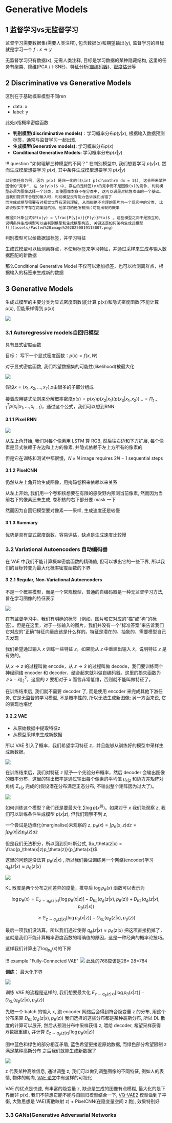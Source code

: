 # Generative Models

## 1 监督学习vs无监督学习

监督学习需要数据集(需要人类注释), 包含数据(x)和期望输出(y), 监督学习的目标就是学习一个 $f: x\rightarrow y$

无监督学习只有数据(x), 无需人类注释, 目标是学习数据的某种隐藏结构, 这里的任务有聚类、降维(PCA / t-SNE)、特征分析([自编码器](https://zhuanlan.zhihu.com/p/133207206))、[密度估计](https://zhuanlan.zhihu.com/p/150067666)等

## 2 Discriminative vs Generative Models

区别在于基础概率模型不同ren

- data: x
- label: y

此处p指概率密度函数

- **判别模型(discriminative models)**：学习概率分布$p(y|x)$, 根据输入数据预测标签，通常与监督学习一起出现
- **生成模型(Generative models):** 学习概率分布$p(x)$
- **Conditional Generative Models:** 学习概率分布$p(x|y)$

!!! question "如何理解三种模型的不同？"
	在判别模型中, 我们想要学习 $p(y|x)$, 然而生成模型想要学习 $p(x)$, 其中条件生成模型想要学习 $p(x|y)$  
	
	以分类任务为例, 因为 p(x) 是归一化的($\int p(x)\mathrm dx = 1$), 这会带来某种图像的"竞争", 在 $p(y|x)$ 中, 存在的是标签(y)的竞争而不是图像(x)的竞争, 判别模型必须为图像选择一个分类, 即使图像本身不在分类中, 这可以说是对抗性攻击的一个基础。当我们提供不合理的输入时，判别模型没有能力告诉我们出错了
	而生成式模型需要有对视觉世界有深刻理解, 从而拒绝不合理的图片为一个现实中的分类, 比如说现实中不存在两条腿的狗。他学习的是所有照片可能出现的概率
	
	根据贝叶斯公式$P(x|y) = \frac{P(y|x)}{P(y)}P(x)$ ​, 这些模型之间不是独立的, 说明条件生成模型可以由判别模型和生成模型构造, 关键还是如何架构生成式模型
	![](assets/Pasted%20image%2020250819115007.png)

判别模型可以给数据加标签，并学习特征

生成式模型可以检测离群点，不使用标签来学习特征，并通过采样来生成与输入数据匹配的新数据

那么Conditional Generative Model 不仅可以添加标签，也可以检测离群点，根据输入的标签来生成新的数据


## 3 Generative Models
生成式模型的主要分类为显式密度函数(能计算 p(x))和隐式密度函数(不能计算 p(x), 但能采样得到 p(x))

![](assets/Pasted%20image%2020250819134224.png)

### 3.1 Autoregressive models自回归模型

具有显式密度函数

目标： 写下一个显式密度函数：$p(x) = f(x,W)$

对于显式密度函数, 我们希望数据集的可能性(likelihood)被最大化

![](assets/Pasted%20image%2020250819134741.png)

假设$x = (x_1,x_2,...,x_T)$,x由很多的子部分组成

接着应用链式法则来分解概率密度$p(x) = p(x_1)p(x_2|x_1)(p(x_3|x_1,x_2))... = \Pi_{t=1}^T  p(x_t|x_1,...,x_{t-1})$，通过这个公式，我们可以想到RNN

#### 3.1.1 Pixel RNN

![](assets/Pasted%20image%2020250819140030.png)

从左上角开始, 我们对每个像素用 LSTM 算 RGB, 然后往右边和下方扩展, 每个像素是显式依赖于左边和上方的像素, 并隐式依赖于左上方所有的像素的

但是它在训练和测试中都很慢，$N\times N$ image requires $2N-1$ sequential steps

#### 3.1.2 PixelCNN

仍然从左上角开始生成图像，用掩码卷积来依赖以来关系

从左上开始, 我们用一个卷积核想要在有限的感受野内预测当前像素, 然而因为当前右下的像素还未生成, 卷积核的右下部分要 mask 一下

然而因为自回归模型要对像素一一采样, 生成速度还是较慢

#### 3.1.3 Summary

优势是具有显式密度函数，容易评估，缺点是生成速度比较慢

### 3.2 Variational Autoencoders 自动编码器

在 VAE 中我们不能计算概率密度函数的精确值, 但可以求出它的一些下界, 所以我们的目标转变为最大化概率密度函数的下界
#### 3.2.1 Regular, Non-Variational Autoencoders

不是一个概率模型，而是一个常规模型，普通的自编码器是一种无监督学习方法, 旨在学习图像的特征表示

![](assets/Pasted%20image%2020250819141432.png)

在有监督学习中，我们有明确的标签（例如，图片和它对应的“猫”或“狗”的标签）。但是在这里，对于一张输入的图片，我们并没有一个“标准答案”来告诉我们它对应的“正确”特征向量应该是什么样的。特征是潜在的、抽象的，需要模型自己去发现

我们希望通过输入 $x$ 训练一些特征 $z$，如果能从 $z$ 中重建出输入 $\hat{x}$，说明特征 $z$ 是有效的。

从 $x \to z$ 的过程叫做 encode，从 $z \to \hat{x}$ 的过程叫做 decode，我们要训练两个神经网络 encoder 和 decoder，结合起来就叫做自编码器。这里的损失函数为 $\|x - \hat{x}\|_2^2$，这里的 $z$ 要相对于 $x$ 而言非常低维，否则就不能叫做特征了。

在训练结束后, 我们就不需要 decoder 了, 而是使用 encoder 来完成其他下游任务, 它是无监督的学习模型, 不是概率性的, 所以无法生成新图像; 另一方面来说, 它的表现也堪忧

#### 3.2.2 VAE

- 从原始数据中提取特征z
- 从模型采样来生成新数据

所以 VAE 引入了概率，我们希望学习特征 $z$，并且能够从训练好的模型中采样生成新数据。

![](assets/Pasted%20image%2020250819143544.png)

在训练结束后，我们对特征 $z$ 赋予一个先验分布概率，然后 decoder 会输出图像的概率分布，这里的输出概率是通过输出每个像素的平均值 $\mu_{x|z}$ 和协方差矩阵对角线 $\Sigma_{x|z}$ 完成的(假设潜在分布满足正态分布, 不输出整个矩阵因为过大了)。

![](assets/Pasted%20image%2020250819143819.png)

如何训练这个模型？我们还是要最大化 $\sum \log p(x^{(i)})$。如果对于 $x$ 我们能观察 $z$, 我们可以训练条件生成模型 $p(x|z)$, 但我们观察不到 $z$,

一个尝试是边缘化(marginalise)未观察的 $z$, $p_\theta(x) = \int p_\theta(x, z)dz = \int p_\theta(x|z)p_\theta(z)dz$

但是我们无法积分，所以回到贝叶斯公式, $p_\theta(z|x) = \frac{p_\theta(x|z)p_\theta(z)}{p_\theta(x)}$

这里的问题是没法算 $p_\theta(z|x)$ , 所以我们尝试训练另一个网络(encoder)学习 $q_\phi(z|x) \approx p_\theta(z|x)$

![](assets/Pasted%20image%2020250819143450.png)

KL 散度是两个分布之间差异的度量，推导后 $\log p_\theta(x)$ 函数可以表示为

$$\log p_\theta(x) = \mathbb{E}_{z \sim q_\phi(z|x)}[\log p_\theta(x|z)] - D_{KL}(q_\phi(z|x), p_\theta(z)) + D_{KL}(q_\phi(z|x), p_\theta(z|x))$$

$$\ge \mathbb{E}_{z \sim q_\phi(z|x)}[\log p_\theta(x|z)] - D_{KL}(q_\phi(z|x), p_\theta(z))$$

最后一项我们没法算，所以我们通过使得 $q_\phi(z|x) \approx p_\theta(z|x)$ 把这项直接扔掉了，这就是我们不能计算概率密度函数的精确值的原因，这是一种经典的概率论技巧。

这样我们计算出了$\log_{p_\theta}(x)$的下界


!!! example "Fully-Connected VAE"
	![](assets/Pasted%20image%2020250819145637.png)
	此处的768应该是28* 28=784

**训练**： 最大化下界

![](assets/Pasted%20image%2020250819151426.png)

训练 VAE 的流程是这样的, 我们想要最大化 $E_{z \sim q_{\phi}(z|x)}[\log p_{\theta}(x|z)] - D_{KL}(q_{\phi}(z|x), p_{\theta}(z))$

先取一个 batch 的输入 x, 跑 encoder 网络后会得到符合隐变量 z 的分布, 用这个分布来算 $D_{KL}(q_{\phi}(z|x), p_{\theta}(z))$
我们选择的这些分布都是某种高斯分布, 所以 DL 散度的计算可以展开, 
然后从预测分布中采样获得 z, 喂给 decoder, 希望采样获得 $\hat{x}$(数据重建), 并计算 $E_{z \sim q_{\phi}(z|x)}[\log p_{\theta}(x|z)]$

图中蓝色和绿色的部分相互矛盾, 蓝色希望更接近原始数据, 而绿色部分希望限制 z 满足某种高斯分布
之后我们就能生成新数据了

![](assets/Pasted%20image%2020250819152041.png)

z 代表某种高维信息, 通过调整 z, 我们可以做到调整图像的不同特征, 例如人的表情, 物体的朝向, [VAE 论文](https://arxiv.org/pdf/1312.6114)中有这样的可视化

VAE 的优点是快速, 有丰富的隐变量 z, 缺点是生成的图像有点模糊, 最大化的是下界而非 p(x), 我们不禁想它能不能与自回归模型结合一下, [VQ-VAE2](https://arxiv.org/pdf/1906.00446) 模型做到了平衡, 大致思想是 VAE(离散映射 z) + PixelCNN(在隐变量空间 z 跑), 效果特别好

### 3.3 GANs(Generative Adversarial Networks




